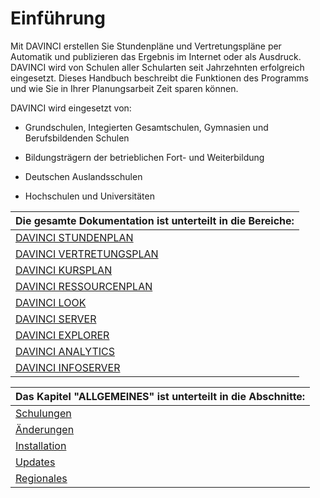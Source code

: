 # Einführung

Mit DAVINCI erstellen Sie Stundenpläne und Vertretungspläne per Automatik und publizieren das Ergebnis im Internet oder als Ausdruck. DAVINCI wird von Schulen aller Schularten seit Jahrzehnten erfolgreich eingesetzt. Dieses Handbuch beschreibt die Funktionen des Programms und wie Sie in Ihrer Planungsarbeit Zeit sparen können.

DAVINCI wird eingesetzt von:

* Grundschulen, Integierten Gesamtschulen, Gymnasien und Berufsbildenden Schulen

* Bildungsträgern der betrieblichen Fort- und Weiterbildung

* Deutschen Auslandsschulen

* Hochschulen und Universitäten

|Die gesamte Dokumentation ist unterteilt in die Bereiche:|
|:--|
| [DAVINCI STUNDENPLAN](01.stundenplan/allgemeines.md) |
| [DAVINCI VERTRETUNGSPLAN](02.vertretungsplan/allgemeines.md) |
| [DAVINCI KURSPLAN](03.kursplan/allgemeines.md) |
| [DAVINCI RESSOURCENPLAN](04.ressourcen/allgemeines.md) |
| [DAVINCI LOOK](05.look/allgemeines.md) |
| [DAVINCI SERVER](06.server/allgemeines.md)|
| [DAVINCI EXPLORER](07.explorer/allgemeines.md) |
| [DAVINCI ANALYTICS](08.analytics/allgemeines.md) |
| [DAVINCI INFOSERVER](09.infoserver/allgemeines.md) |

| Das Kapitel "ALLGEMEINES" ist unterteilt in die Abschnitte:|
|:--|
| [Schulungen](00.allgemein/schulungen.md) |
| [Änderungen](00.allgemein/changelog.md) |
| [Installation](00.allgemein/installation.md) |
| [Updates](00.allgemein/update.md) |
| [Regionales](10.regionales/allgemeines.md) |
